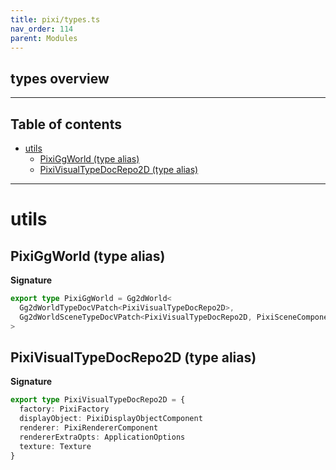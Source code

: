 ```yaml
---
title: pixi/types.ts
nav_order: 114
parent: Modules
---
```


## types overview

---

<h2 class="text-delta">Table of contents</h2>

- [utils](#utils)
  - [PixiGgWorld (type alias)](#pixiggworld-type-alias)
  - [PixiVisualTypeDocRepo2D (type alias)](#pixivisualtypedocrepo2d-type-alias)

---

# utils

## PixiGgWorld (type alias)

**Signature**

```ts
export type PixiGgWorld = Gg2dWorld<
  Gg2dWorldTypeDocVPatch<PixiVisualTypeDocRepo2D>,
  Gg2dWorldSceneTypeDocVPatch<PixiVisualTypeDocRepo2D, PixiSceneComponent>
>
```

## PixiVisualTypeDocRepo2D (type alias)

**Signature**

```ts
export type PixiVisualTypeDocRepo2D = {
  factory: PixiFactory
  displayObject: PixiDisplayObjectComponent
  renderer: PixiRendererComponent
  rendererExtraOpts: ApplicationOptions
  texture: Texture
}
```

